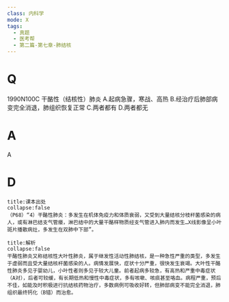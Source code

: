 ```yaml
---
class: 内科学
mode: X
tags:
  - 真题
  - 医考帮
  - 第二篇-第七章-肺结核
---
```


# Q
1990N100C 干酪性（结核性）肺炎
A.起病急骤，寒战、高热
B.经治疗后肺部病变完全消退，肺组织恢复正常
C.两者都有
D.两者都无

# A
A
# D
```ad-note
title:课本出处
collapse:false
（P68）“4）干酪性肺炎：多发生在机体免疫力和体质衰弱，又受到大量结核分枝杆菌感染的病人，或有淋巴结支气管瘘，淋巴结中的大量干酪样物质经支气管进入肺内而发生…X线影像呈小叶斑片播散病灶，多发生在双肺中下部”。
```

```ad-summary
title:解析
collapse:false
干酪性肺炎又称结核性大叶性肺炎，属于继发性活动性肺结核，是一种急性严重的类型，多发生于虚弱而且受大量结核杆菌感染的人。病情发展快，症状十分严重，很快发生衰竭。大叶性干酪性肺炎多见于婴幼儿，小叶性者则多见于较大儿童。前者起病多较急，有高热和严重中毒症状（A对），后者可较缓，有长期低热和慢性中毒症状，多有咳嗽、咳痰甚至咯血。病程严重，预后不佳，如能及时积极进行抗结核药物治疗，多数病例可吸收好转，但肺部病变不能完全消退，肺组织最终钙化（B错）而治愈。
```

